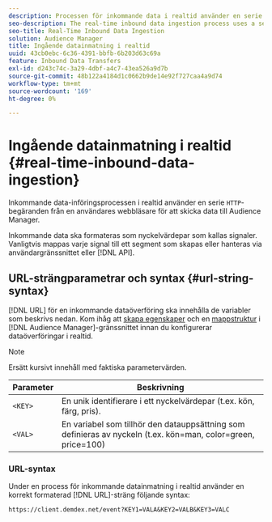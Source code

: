 ```yaml
---
description: Processen för inkommande data i realtid använder en serie HTTP-begäranden från en användares webbläsare för att skicka data till Audience Manager.
seo-description: The real-time inbound data ingestion process uses a series of HTTP requests from a user's browser to pass in data to Audience Manager.
seo-title: Real-Time Inbound Data Ingestion
solution: Audience Manager
title: Ingående datainmatning i realtid
uuid: 43cb0ebc-6c36-4391-bbfb-6b203d63c69a
feature: Inbound Data Transfers
exl-id: d243c74c-3a29-4dbf-a4c7-43ea526a9d7b
source-git-commit: 48b122a4184d1c0662b9de14e92f727caa4a9d74
workflow-type: tm+mt
source-wordcount: '169'
ht-degree: 0%

---
```


# Ingående datainmatning i realtid {#real-time-inbound-data-ingestion}

Inkommande data-införingsprocessen i realtid använder en serie `HTTP`-begäranden från en användares webbläsare för att skicka data till Audience Manager.

<!-- c_rt_inbound_real_time.xml -->

Inkommande data ska formateras som nyckelvärdepar som kallas signaler. Vanligtvis mappas varje signal till ett segment som skapas eller hanteras via användargränssnittet eller [!DNL API].

## URL-strängparametrar och syntax {#url-string-syntax}

[!DNL URL] för en inkommande dataöverföring ska innehålla de variabler som beskrivs nedan. Kom ihåg att [skapa egenskaper](../../../features/traits/create-onboarded-rule-based-traits.md) och en [mappstruktur](../../../features/traits/trait-storage.md#create-trait-storage-folder) i [!DNL Audience Manager]-gränssnittet innan du konfigurerar dataöverföringar i realtid.

>[!NOTE]
>
>Ersätt kursivt innehåll med faktiska parametervärden.

| Parameter | Beskrivning |
|---|---|
| `<KEY>` | En unik identifierare i ett nyckelvärdepar (t.ex. kön, färg, pris). |
| `<VAL>` | En variabel som tillhör den datauppsättning som definieras av nyckeln (t.ex. kön=man, color=green, price=100) |

### URL-syntax

Under en process för inkommande datainmatning i realtid använder en korrekt formaterad [!DNL URL]-sträng följande syntax:

```
https://client.demdex.net/event?KEY1=VALA&KEY2=VALB&KEY3=VALC
```
